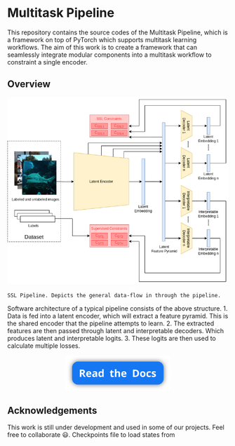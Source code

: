 # Multitask Pipeline

This repository contains the source codes of the Multitask Pipeline, which is a framework on top of PyTorch which supports multitask learning workflows. The aim of this work is to create a framework that can seamlessly integrate modular components into a multitask workflow to constraint a single encoder.

## Overview

![SSL-Pipeline](./assets/SSL-Pipeline.png)

    SSL Pipeline. Depicts the general data-flow in through the pipeline.

Software architecture of a typical pipeline consists of the above structure. 1. Data is fed into a latent encoder, which will extract a feature pyramid. This is the shared encoder that the pipeline attempts to learn. 2. The extracted features are then passed through latent and interpretable decoders. Which produces latent and interpretable logits. 3. These logits are then used to calculate multiple losses.

<p align="center"><a href="https://github.com/Avishka-Perera/multitask-pipeline/wiki/1-Multitask-Pipeline"><img src="./assets/read-the-docs.svg" alt="Read the docs" /></a></align>

## Acknowledgements

This work is still under development and used in some of our projects. Feel free to collaborate 😃.
Checkpoints file to load states from
